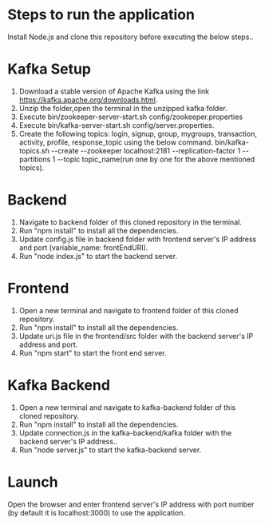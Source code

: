 # Steps to run the application

Install Node.js and clone this repository before executing the below steps..

# Kafka Setup

1. Download a stable version of Apache Kafka using the link https://kafka.apache.org/downloads.html.
2. Unzip the folder,open the terminal in the unzipped kafka folder.
3. Execute bin/zookeeper-server-start.sh config/zookeeper.properties
4. Execute bin/kafka-server-start.sh config/server.properties.
5. Create the following topics: login, signup, group, mygroups, transaction, activity, profile, response_topic using the below command.
   bin/kafka-topics.sh --create --zookeeper localhost:2181 --replication-factor 1 --partitions 1 --topic topic_name(run one by one for the above mentioned topics).
   
# Backend

1. Navigate to backend folder of this cloned repository in the terminal.
2. Run "npm install" to install all the dependencies.
3. Update config.js file in backend folder with frontend server's IP address and port (variable_name: frontEndURI).
4. Run "node index.js" to start the backend server.
  
# Frontend

1. Open a new terminal and navigate to frontend folder of this cloned repository.
2. Run "npm install" to install all the dependencies.
3. Update uri.js file in the frontend/src folder with the backend server's IP address and port.
4. Run "npm start" to start the front end server.

# Kafka Backend

1. Open a new terminal and navigate to kafka-backend folder of this cloned repository.
2. Run "npm install" to install all the dependencies.
3. Update connection.js in the kafka-backend/kafka folder with the backend server's IP address..
4. Run "node server.js" to start the kafka-backend server.

# Launch
Open the browser and enter frontend server's IP address with port number (by default it is localhost:3000) to use the application.




